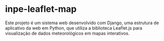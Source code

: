 # inpe-leaflet-map
Este projeto é um sistema web desenvolvido com Django, uma estrutura de aplicativo da web em Python, que utiliza a biblioteca Leaflet.js para visualização de dados meteorológicos em mapas interativos.
